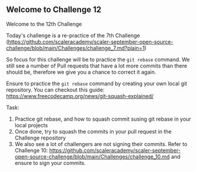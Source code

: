 ## Welcome to Challenge 12

Welcome to the 12th Challenge 

Today's challenge is a re-practice of the 7th Challenge (https://github.com/scaleracademy/scaler-september-open-source-challenge/blob/main/Challenges/challenge_7.md?plain=1)

So focus for this challenge will be to practice the ``git rebase`` command. We still see a number of Pull requests that have a lot more commits than there should be, therefore we give you a chance to correct it again. 

Ensure to practice the ``git rebase`` command by creating your own local git repository. You can checkout this guide: https://www.freecodecamp.org/news/git-squash-explained/

Task: 
1. Practice git rebase, and how to squash commit susing git rebase in your local projects 
2. Once done, try to squash the commits in your pull request in the Challenge repository
3. We also see a lot of challengers are not signing their commits. Refer to Challenge 10: https://github.com/scaleracademy/scaler-september-open-source-challenge/blob/main/Challenges/challenge_10.md and ensure to sign your commits. 
